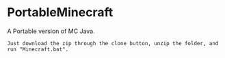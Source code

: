 # PortableMinecraft
 A Portable version of MC Java.
 
	Just download the zip through the clone button, unzip the folder, and run "Minecraft.bat".
